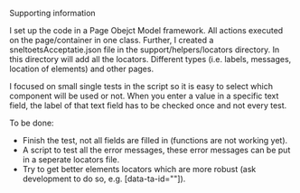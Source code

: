Supporting information

I set up the code in a Page Obejct Model framework. All actions executed on the page/container in one class.
Further, I created a sneltoetsAcceptatie.json file in the support/helpers/locators directory.
In this directory will add all the locators. Different types (i.e. labels, messages, location of elements) and other pages.

I focused on small single tests in the script so it is easy to select which component will be used or not.
When you enter a value in a specific text field, the label of that text field has to be checked once and not every test.

To be done:
- Finish the test, not all fields are filled in (functions are not working yet).
- A script to test all the error messages, these error messages can be put in a seperate locators file.
- Try to get better elements locators which are more robust (ask development to do so, e.g. [data-ta-id=""]).